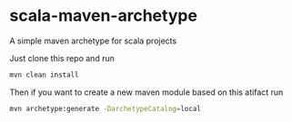# scala-maven-archetype
A simple maven archetype for scala projects

Just clone this repo and run

```bash
mvn clean install
```


Then if you want to create a new maven module based on this atifact run

```bash
mvn archetype:generate -DarchetypeCatalog=local
```
